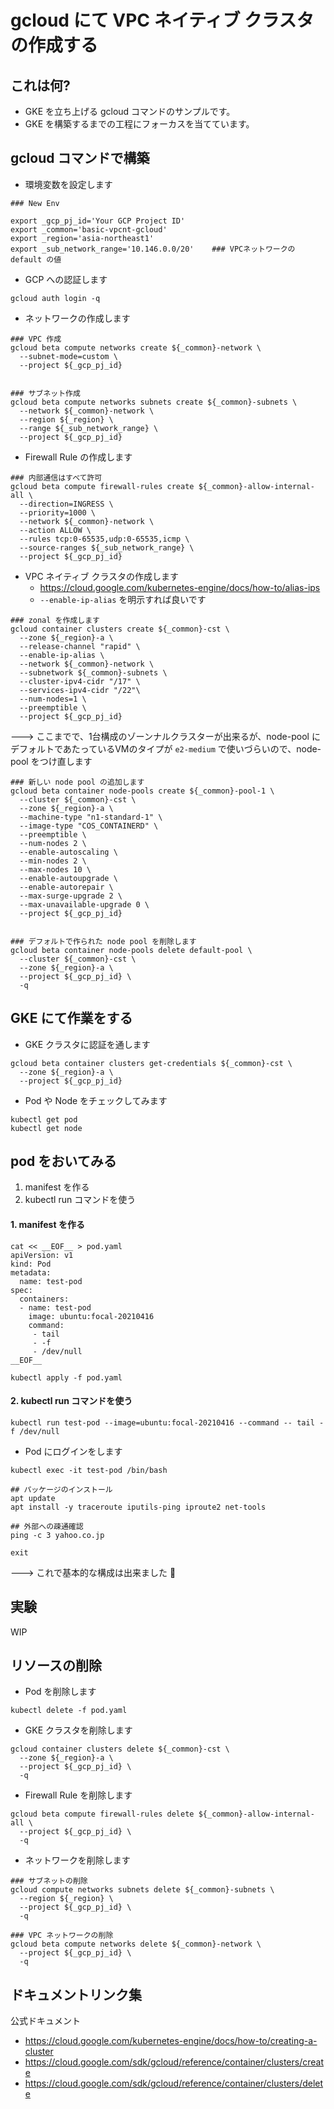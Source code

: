 # gcloud にて VPC ネイティブ クラスタの作成する

## これは何?

+ GKE を立ち上げる gcloud コマンドのサンプルです。
+ GKE を構築するまでの工程にフォーカスを当てています。

## gcloud コマンドで構築

+ 環境変数を設定します

```
### New Env

export _gcp_pj_id='Your GCP Project ID'
export _common='basic-vpcnt-gcloud'
export _region='asia-northeast1'
export _sub_network_range='10.146.0.0/20'    ### VPCネットワークの default の値
```

+ GCP への認証します

```
gcloud auth login -q
```

+ ネットワークの作成します

```
### VPC 作成
gcloud beta compute networks create ${_common}-network \
  --subnet-mode=custom \
  --project ${_gcp_pj_id}


### サブネット作成
gcloud beta compute networks subnets create ${_common}-subnets \
  --network ${_common}-network \
  --region ${_region} \
  --range ${_sub_network_range} \
  --project ${_gcp_pj_id}
```

+ Firewall Rule の作成します

```
### 内部通信はすべて許可
gcloud beta compute firewall-rules create ${_common}-allow-internal-all \
  --direction=INGRESS \
  --priority=1000 \
  --network ${_common}-network \
  --action ALLOW \
  --rules tcp:0-65535,udp:0-65535,icmp \
  --source-ranges ${_sub_network_range} \
  --project ${_gcp_pj_id}
```

+ VPC ネイティブ クラスタの作成します
  + https://cloud.google.com/kubernetes-engine/docs/how-to/alias-ips
  + `--enable-ip-alias` を明示すれば良いです

```
### zonal を作成します
gcloud container clusters create ${_common}-cst \
  --zone ${_region}-a \
  --release-channel "rapid" \
  --enable-ip-alias \
  --network ${_common}-network \
  --subnetwork ${_common}-subnets \
  --cluster-ipv4-cidr "/17" \
  --services-ipv4-cidr "/22"\
  --num-nodes=1 \
  --preemptible \
  --project ${_gcp_pj_id}
```

---> ここまでで、1台構成のゾーンナルクラスターが出来るが、node-pool にデフォルトであたっているVMのタイプが `e2-medium` で使いづらいので、node-pool をつけ直します

```
### 新しい node pool の追加します
gcloud beta container node-pools create ${_common}-pool-1 \
  --cluster ${_common}-cst \
  --zone ${_region}-a \
  --machine-type "n1-standard-1" \
  --image-type "COS_CONTAINERD" \
  --preemptible \
  --num-nodes 2 \
  --enable-autoscaling \
  --min-nodes 2 \
  --max-nodes 10 \
  --enable-autoupgrade \
  --enable-autorepair \
  --max-surge-upgrade 2 \
  --max-unavailable-upgrade 0 \
  --project ${_gcp_pj_id}


### デフォルトで作られた node pool を削除します
gcloud beta container node-pools delete default-pool \
  --cluster ${_common}-cst \
  --zone ${_region}-a \
  --project ${_gcp_pj_id} \
  -q
```

## GKE にて作業をする

+ GKE クラスタに認証を通します

```
gcloud beta container clusters get-credentials ${_common}-cst \
  --zone ${_region}-a \
  --project ${_gcp_pj_id}
```

+ Pod や Node をチェックしてみます

```
kubectl get pod
kubectl get node
```

## pod をおいてみる

1. manifest を作る
1. kubectl run コマンドを使う

#### 1. manifest を作る

```
cat << __EOF__ > pod.yaml
apiVersion: v1
kind: Pod
metadata:
  name: test-pod
spec:
  containers:
  - name: test-pod
    image: ubuntu:focal-20210416
    command:
     - tail
     - -f
     - /dev/null
__EOF__
```

```
kubectl apply -f pod.yaml
```

#### 2. kubectl run コマンドを使う

```
kubectl run test-pod --image=ubuntu:focal-20210416 --command -- tail -f /dev/null
```

+ Pod にログインをします

```
kubectl exec -it test-pod /bin/bash
```
```
## パッケージのインストール
apt update
apt install -y traceroute iputils-ping iproute2 net-tools
```
```
## 外部への疎通確認
ping -c 3 yahoo.co.jp
```
```
exit
```

---> これで基本的な構成は出来ました :raised_hands:

## 実験

WIP

## リソースの削除

+ Pod を削除します

```
kubectl delete -f pod.yaml
```

+ GKE クラスタを削除します

```
gcloud container clusters delete ${_common}-cst \
  --zone ${_region}-a \
  --project ${_gcp_pj_id} \
  -q
```

+ Firewall Rule を削除します

```
gcloud beta compute firewall-rules delete ${_common}-allow-internal-all \
  --project ${_gcp_pj_id} \
  -q
```

+ ネットワークを削除します

```
### サブネットの削除
gcloud compute networks subnets delete ${_common}-subnets \
  --region ${_region} \
  --project ${_gcp_pj_id} \
  -q

### VPC ネットワークの削除
gcloud beta compute networks delete ${_common}-network \
  --project ${_gcp_pj_id} \
  -q
```

## ドキュメントリンク集

公式ドキュメント

+ https://cloud.google.com/kubernetes-engine/docs/how-to/creating-a-cluster
+ https://cloud.google.com/sdk/gcloud/reference/container/clusters/create
+ https://cloud.google.com/sdk/gcloud/reference/container/clusters/delete
